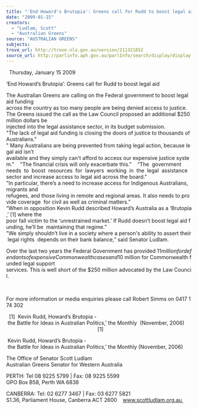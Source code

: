 ```yaml
---
title: "'End Howard's Brutopia': Greens call for Rudd to boost legal aid."
date: "2009-01-15"
creators:
  - "Ludlam, Scott"
  - "Australian Greens"
source: "AUSTRALIAN GREENS"
subjects:
trove_url: http://trove.nla.gov.au/version/211321852
source_url: http://parlinfo.aph.gov.au/parlInfo/search/display/display.w3p;query=Id%3A%22media/pressrel/5WJS6%22
---
```


   Thursday, January 15 2009    

 ‘End Howard’s Brutopia’:   Greens call for Rudd to boost legal aid   

 The Australian Greens are calling on the Federal government to boost legal aid funding  across the country as too many people are being denied access to justice.    The Greens issued the call as the Law Council proposed an additional $250 million dollars be  injected into the legal assistance sector, in its budget submission.     "The lack of legal aid funding is closing the doors of justice to thousands of Australians."    " Many Australians are being prevented from taking legal action, because legal aid isn’t  available and they simply can't afford to access our expensive justice system."    "The financial crisis will only exacerbate this."    “The  government  needs  to  boost  resources  for  lawyers  working  in  the  legal  assistance  sector and increase access to legal aid across the board."    "In particular, there’s a need to increase access for Indigenous Australians, migrants and  refugees, and those living in remote and regional areas. It also needs to provide coverage  for civil as well as criminal matters.”     “When in opposition Kevin Rudd described Howard’s Australia as a ‘Brutopia,’ [1] where the  poor fall victim to the ‘unrestrained market.’ If Rudd doesn’t boost legal aid funding, he’ll be  maintaining that regime.”    "We simply shouldn’t live in a society where a person's ability to assert their legal rights  depends on their bank balance,” said Senator Ludlam.  

 Over the last two years the Federal Government has provided $11 million for defendants of  expensive Commonwealth cases and $10 million for Commonwealth funded legal support  services. This is well short of the $250 million advocated by the Law Council.  

  

 For more information or media enquiries please call Robert Simms on 0417 174 302 

   [1]  Kevin Rudd, Howard’s Brutopia - the Battle for Ideas in Australian Politics,’ the Monthly  (November, 2006)                                                                    [1]

  Kevin Rudd, Howard’s Brutopia - the Battle for Ideas in Australian Politics,’ the Monthly (November, 2006) 

 The Office of Senator Scott Ludlam  Australian Greens Senator for Western Australia  

 PERTH: Tel 08 9225 5799 | Fax: 08 9225 5599  GPO Box B58, Perth WA 6838 

 CANBERRA: Tel: 02 6277 3467 | Fax: 03 6277 5821   S1.36, Parliament House, Canberra ACT 2600    www.scottludlam.org.au   


